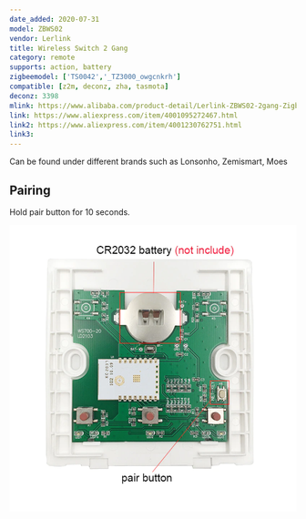```yaml
---
date_added: 2020-07-31
model: ZBWS02
vendor: Lerlink
title: Wireless Switch 2 Gang 
category: remote
supports: action, battery
zigbeemodel: ['TS0042','_TZ3000_owgcnkrh']
compatible: [z2m, deconz, zha, tasmota]
deconz: 3398
mlink: https://www.alibaba.com/product-detail/Lerlink-ZBWS02-2gang-Zigbee-Remote-Control_1600135012445.html
link: https://www.aliexpress.com/item/4001095272467.html
link2: https://www.aliexpress.com/item/4001230762751.html
link3: 
---
```

Can be found under different brands such as Lonsonho, Zemismart, Moes

## Pairing
Hold pair button for 10 seconds.

![Internals](/assets/images/devices/Lerlink_ZBWS02_internals.jpg)